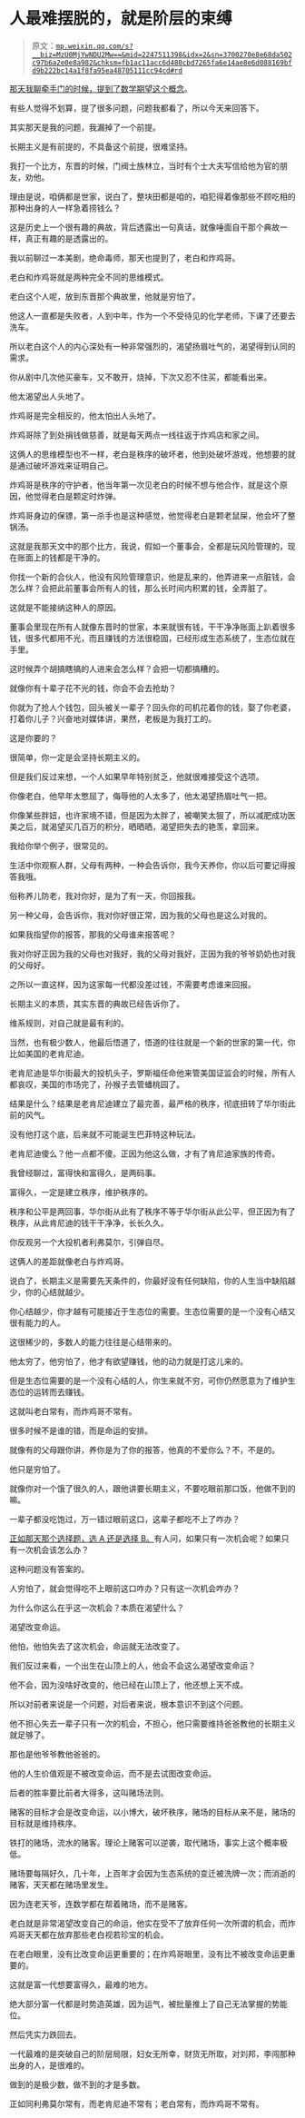 # 人最难摆脱的，就是阶层的束缚

> 原文：[`mp.weixin.qq.com/s?__biz=MzU0MjYwNDU2Mw==&mid=2247511398&idx=2&sn=3700270e8e68da502c97b6a2e0e8a982&chksm=fb1ac11acc6d480cbd7265fa6e14ae8e6d088169bfd9b222bc14a1f8fa95ea48705111cc94cd#rd`](http://mp.weixin.qq.com/s?__biz=MzU0MjYwNDU2Mw==&mid=2247511398&idx=2&sn=3700270e8e68da502c97b6a2e0e8a982&chksm=fb1ac11acc6d480cbd7265fa6e14ae8e6d088169bfd9b222bc14a1f8fa95ea48705111cc94cd#rd)

[那天我聊牵手门的时候，提到了数学期望这个概念](http://mp.weixin.qq.com/s?__biz=MzU0MjYwNDU2Mw==&mid=2247511327&idx=1&sn=bef92e576f466c5a5bc93f19b7136132&chksm=fb1ac163cc6d48750be7b76e33d88acba606ae3ccc653c4c5ff4d0aabc98056cd0adae023984&scene=21#wechat_redirect)。 

有些人觉得不划算，提了很多问题，问题我都看了，所以今天来回答下。

其实那天是我的问题，我漏掉了一个前提。 

长期主义是有前提的，不具备这个前提，很难坚持。 

我打一个比方，东晋的时候，门阀士族林立，当时有个士大夫写信给他为官的朋友，劝他。

理由是说，咱俩都是世家，说白了，整块田都是咱的，咱犯得着像那些不顾吃相的那种出身的人一样急着捞钱么？

这是历史上一个很有趣的典故，背后透露出一句真话，就像唾面自干那个典故一样，真正有趣的是透露出的。 

我以前聊过一本美剧，绝命毒师，那天也提到了，老白和炸鸡哥。 

老白和炸鸡哥就是两种完全不同的思维模式。 

老白这个人呢，放到东晋那个典故里，他就是穷怕了。 

他这人一直都是失败者，人到中年，作为一个不受待见的化学老师，下课了还要去洗车。 

所以老白这个人的内心深处有一种非常强烈的，渴望扬眉吐气的，渴望得到认同的需求。 

你从剧中几次他买豪车，又不敢开，烧掉，下次又忍不住买，都能看出来。 

他太渴望出人头地了。

炸鸡哥是完全相反的，他太怕出人头地了。 

炸鸡哥除了到处捐钱做慈善，就是每天两点一线往返于炸鸡店和家之间。 

这俩人的思维模型也不一样，老白是秩序的破坏者，他到处破坏游戏，他想要的就是通过破坏游戏来证明自己。 

炸鸡哥是秩序的守护者，他当年第一次见老白的时候不想与他合作，就是这个原因，他觉得老白是颗定时炸弹。 

炸鸡哥身边的保镖，第一杀手也是这种感觉，他觉得老白是颗老鼠屎，他会坏了整锅汤。 

这就是我那天文中的那个比方，我说，假如一个董事会，全都是玩风险管理的，现在账面上的钱都是干净的。

你找一个新的合伙人，他没有风险管理意识，他是乱来的，他弄进来一点脏钱，会怎么样？会把此前董事会所有人的钱，那么长时间内积累的钱，全弄脏了。

这就是不能接纳这种人的原因。

董事会里现在所有人就像东晋时的世家，本来就很有钱，干干净净账面上趴着很多钱，很多代都用不光，而且赚钱的方法很稳固，已经形成生态系统了，生态位就在手里。 

这时候弄个胡搞瞎搞的人进来会怎么样？会把一切都搞糟的。 

就像你有十辈子花不光的钱，你会不会去抢劫？ 

你就为了抢人个钱包，回头被关一辈子？回头你的司机花着你的钱，娶了你老婆，打着你儿子？兴奋地对媒体讲，果然，老板是为我打工的。

这是你要的？

很简单，你一定是会坚持长期主义的。 

但是我们反过来想，一个人如果早年特别贫乏，他就很难接受这个选项。 

你像老白，他早年太憋屈了，侮辱他的人太多了，他太渴望扬眉吐气一把。 

你像某些胖妞，也许家境不错，但是因为太胖了，被嘲笑太狠了，所以减肥成功医美之后，就渴望买几百万的积分，晒晒晒，渴望把失去的艳羡，拿回来。

我给你举个例子，很常见的。 

生活中你观察人群，父母有两种，一种会告诉你，我今天养你，你以后可要记得报答我哦。

俗称养儿防老，我对你好，是为了有一天，你回报我。

另一种父母，会告诉你，我对你好很正常，因为我的父母也是这么对我的。 

如果我指望你的报答，那我的父母谁来报答呢？

我对你好正因为我的父母也对我好，我的父母对我好，正因为我的爷爷奶奶也对我的父母好。 

之所以一直这样，因为这家每一代都没差过钱，不需要考虑谁来回报。

长期主义的本质，其实东晋的典故已经告诉你了。 

维系规则，对自己就是最有利的。 

当然，也有极少数人，他最后悟道了，悟道的往往就是一个新的世家的第一代，你比如美国的老肯尼迪。

老肯尼迪是华尔街最大的投机头子，罗斯福任命他来管美国证监会的时候，所有人都哀叹，美国的市场完了，孙猴子去管蟠桃园了。

结果是什么？结果是老肯尼迪建立了最完善，最严格的秩序，彻底扭转了华尔街此前的风气。

没有他打这个底，后来就不可能诞生巴菲特这种玩法。 

老肯尼迪傻么？他一点都不傻。正因为他这么做，才有了肯尼迪家族的传奇。

我曾经聊过，富得快和富得久，是两码事。 

富得久，一定是建立秩序，维护秩序的。

秩序和公平是两回事，华尔街从此有了秩序不等于华尔街从此公平，但正因为有了秩序，从此肯尼迪的钱干干净净，长长久久。 

你反观另一个大投机者利弗莫尔，引弹自尽。

这俩人的差距就像老白与炸鸡哥。 

说白了，长期主义是需要先天条件的，你最好没有任何缺陷，你的人生当中缺陷越少，你的心结就越少。

你心结越少，你才越有可能接近于生态位的需要。生态位需要的是一个没有心结又很有能力的人。 

这很稀少的，多数人的能力往往是心结带来的。 

他太穷了，他穷怕了，他才有欲望赚钱，他的动力就是打这儿来的。

但是生态位需要的是一个没有心结的人，你生来就不穷，可你仍然愿意为了维护生态位的运转而去赚钱。 

这就叫老白常有，而炸鸡哥不常有。

很多时候不是谁的错，而是命运的安排。 

就像有的父母跟你讲，养你是为了你的报答，他真的不爱你么？不，不是的。

他只是穷怕了。

就像你对一个饿了很久的人，跟他讲要长期主义，不要吃眼前那口饭，他做不到的嘛。

一辈子都没吃饱过，万一错过眼前这口，这辈子都吃不上了咋办？

[正如那天那个选择题，选 A 还是选择 B。](http://mp.weixin.qq.com/s?__biz=MzU0MjYwNDU2Mw==&mid=2247511327&idx=1&sn=bef92e576f466c5a5bc93f19b7136132&chksm=fb1ac163cc6d48750be7b76e33d88acba606ae3ccc653c4c5ff4d0aabc98056cd0adae023984&scene=21#wechat_redirect)有人问，如果只有一次机会呢？如果只有一次机会该怎么办？ 

这种问题没有答案的。

人穷怕了，就会觉得吃不上眼前这口咋办？只有这一次机会咋办？

为什么你这么在乎这一次机会？本质在渴望什么？

渴望改变命运。

他怕，他怕失去了这次机会，命运就无法改变了。

我们反过来看，一个出生在山顶上的人，他会不会这么渴望改变命运？ 

他不会，因为没啥好改变的，他已经在山顶上了，他还想上天不成。 

所以对前者来说是一个问题，对后者来说，根本意识不到这个问题。 

他不担心失去一辈子只有一次的机会，不担心，他只需要维持爸爸教他的长期主义就足够了。 

那也是他爷爷教他爸爸的。 

他的人生价值观是不被改变命运，而不是去试图改变命运。 

后者的胜率要比前者大得多，这叫赌场法则。 

赌客的目标才会是改变命运，以小博大，破坏秩序，赌场的目标从来不是，赌场的目标就是维持秩序。 

铁打的赌场，流水的赌客。理论上赌客可以逆袭，取代赌场，事实上这个概率极低。 

赌场要每隔好久，几十年，上百年才会因为生态系统的变迁被洗牌一次；而消逝的赌客，天天都在赌场里发生。

因为连老天爷，连数学都在帮着赌场，而不是赌客。 

老白就是非常渴望改变自己的命运，他实在受不了放弃任何一次所谓的机会，而炸鸡哥天天都在放弃那些老白视若珍宝的机会。

在老白眼里，没有比改变命运更重要的；在炸鸡哥眼里，没有比不被改变命运更重要的。

这就是富一代想要富得久，最难的地方。 

绝大部分富一代都是时势造英雄，因为运气，被批量推上了自己无法掌握的势能位。 

然后凭实力跌回去。

一代最难的是突破自己的阶层局限，妇女无所幸，财货无所取，对刘邦，李闯那种出身的人，是很难的。 

做到的是极少数，做不到的才是多数。

正如同利弗莫尔常有，而老肯尼迪不常有；老白常有，而炸鸡哥不常有。